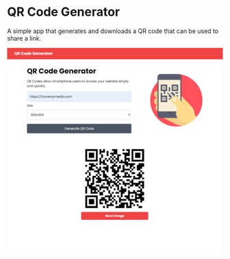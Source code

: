 # QR Code Generator

A simple app that generates and downloads a QR code that can be used to share a link.

<img src="img/screen.png">
